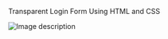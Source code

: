 Transparent Login Form Using HTML and CSS

![Image description](https://github.com/kanchan1910/Transparent-Login-Form-Using-HTML-CSS/blob/master/final_project.png)
